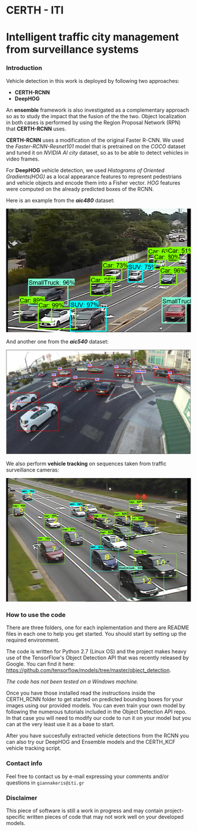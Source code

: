 # CERTH - ITI
# Intelligent traffic city management from surveillance systems
### Introduction

Vehicle detection in this work is deployed by following two approaches: 

* **CERTH-RCNN** 
* **DeepHOG**

An **ensemble** framework is also investigated as a complementary approach so as to study the impact that the fusion of the the two. Object localization in both cases is performed by using the Region Proposal Network (RPN) that **CERTH-RCNN** uses.

**CERTH-RCNN** uses a modification of the original Faster R-CNN. We used the *Faster-RCNN-Resnet101* model that is pretrained on the *COCO* dataset and tuned it on *NVIDIA AI city* dataset, so as to be able to detect vehicles in video frames.

For **DeepHOG** vehicle detection, we used *Histograms of Oriented Gradients(HOG)* as a local appearance features to represent pedestrians and vehicle objects and encode them into a Fisher vector. *HOG* features were computed on the already predicted boxes of the RCNN.

Here is an example from the **_aic480_** dataset:

![Detection 480](https://github.com/NVIDIAAICITYCHALLENGE/AICity_CERTH/blob/master/samples/Picture2.png)

And another one from the **_aic540_** dataset:

![Detection 540](https://github.com/NVIDIAAICITYCHALLENGE/AICity_CERTH/blob/master/samples/Picture1.png)

We also perform **vehicle tracking** on sequences taken from traffic surveillance cameras:

![Tracking](https://github.com/NVIDIAAICITYCHALLENGE/AICity_CERTH/blob/master/samples/Picture3.png)

### How to use the code

There are three folders, one for each inplementation and there are README files in each one to help you get started.
You should start by setting up the required environment.

The code is written for Python 2.7 (Linux OS) and the project makes heavy use of the TensorFlow's Object Detection API that was recently released by Google. You can find it here:  https://github.com/tensorflow/models/tree/master/object_detection. 

*The code has not been tested on a Windows machine.*

Once you have those installed read the instructions inside the CERTH_RCNN folder to get started on predicted bounding boxes for your images using our provided models. You can even train your own model by following the numerous tutorials included in the Object Detection API repo. In that case you will need to modify our code to run it on your model but you can at the very least use it as a base to start.

After you have succesfully extracted vehicle detections from the RCNN you can also try our DeepHOG and Ensemble models and the CERTH_KCF vehicle tracking script.

### Contact info
Feel free to contact us by e-mail expressing your comments and/or questions in `giannakeris@iti.gr`

### Disclaimer
This piece of software is still a work in progress and may contain project-specific written pieces of code that may not work well on your developed models.
